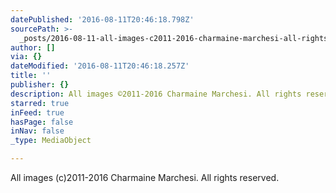 ```yaml
---
datePublished: '2016-08-11T20:46:18.798Z'
sourcePath: >-
  _posts/2016-08-11-all-images-c2011-2016-charmaine-marchesi-all-rights-reserve.md
author: []
via: {}
dateModified: '2016-08-11T20:46:18.257Z'
title: ''
publisher: {}
description: All images ©2011-2016 Charmaine Marchesi. All rights reserved.
starred: true
inFeed: true
hasPage: false
inNav: false
_type: MediaObject

---
```

All images (c)2011-2016 Charmaine Marchesi. All rights reserved.